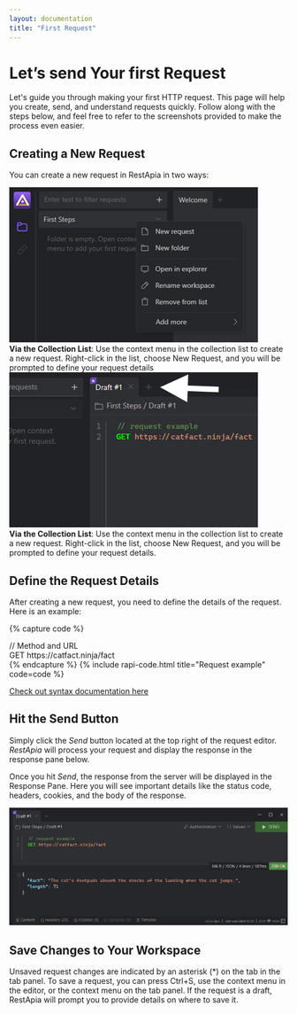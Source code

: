 ```yaml
---
layout: documentation
title: "First Request"
---
```


# Let’s send Your first Request

Let's guide you through making your first HTTP request. This page will help you create, send, and understand requests quickly. Follow along with the steps below, and feel free to refer to the screenshots provided to make the process even easier.

## Creating a New Request

You can create a new request in RestApia in two ways:

<div class="row mt15">
  <div class="col">
    <div><img src="/assets/images/documentation/first-request/pic-01.png"/></div>
    <div class="img-caption">
      <b>Via the Collection List</b>: Use the context menu in the collection list to create a new request. Right-click in the list, choose New Request, and you will be prompted to define your request details
    </div>
  </div>

  <div class="col">
    <div><img src="/assets/images/documentation/first-request/pic-02.png"/></div>
    <div class="img-caption">
      <b>Via the Collection List</b>: Use the context menu in the collection list to create a new request. Right-click in the list, choose New Request, and you will be prompted to define your request details.
    </div>
  </div>
</div>

## Define the Request Details

After creating a new request, you need to define the details of the request. Here is an example:

{% capture code %}
<div class="comment">// Method and URL</div>
<div><span class="method">GET</span> <span class="endpoint">https://catfact.ninja/fact</span></div>
{% endcapture %}
{% include rapi-code.html title="Request example" code=code %}

<a href="/documentation/not-yet-ready" class="arrow">Check out syntax documentation here</a>

## Hit the Send Button

Simply click the _Send_ button located at the top right of the request editor. _RestApia_ will process your request and display the response in the response pane below.

Once you hit _Send_, the response from the server will be displayed in the Response Pane. Here you will see important details like the status code, headers, cookies, and the body of the response.

![Response view](/assets/images/documentation/first-request/pic-03.png)

## Save Changes to Your Workspace

Unsaved request changes are indicated by an asterisk (*) on the tab in the tab panel. To save a request, you can press Ctrl+S, use the context menu in the editor, or the context menu on the tab panel. If the request is a draft, RestApia will prompt you to provide details on where to save it.
